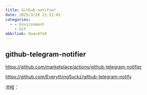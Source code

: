 ```yaml
---
title: Github-notifier
date: 2025/3/28 22:12:45
categories:
  - - Environment
    - Git
abbrlink: 9aac47e9
---
```



## github-telegram-notifier

https://github.com/marketplace/actions/github-telegram-notifier 

https://github.com/EverythingSuckz/github-telegram-notify

流程：
```

```